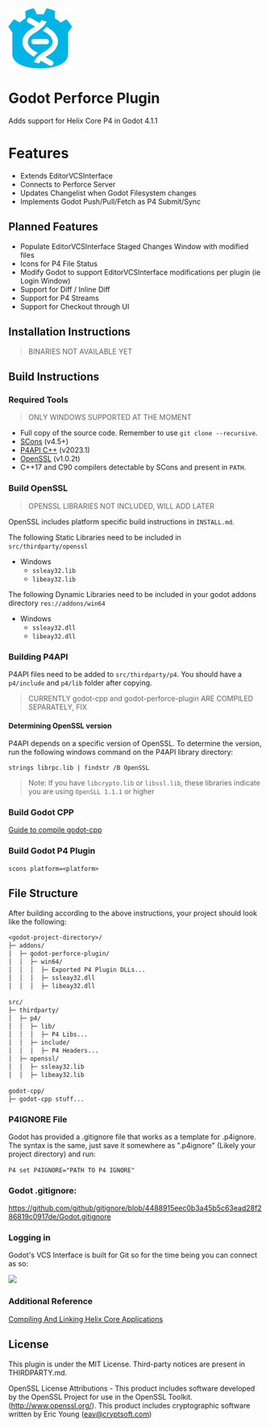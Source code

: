 <img src="/docs/godot-p4.png" width="25%" />

# Godot Perforce Plugin
Adds support for Helix Core P4 in Godot 4.1.1

# Features

- Extends EditorVCSInterface
- Connects to Perforce Server
- Updates Changelist when Godot Filesystem changes
- Implements Godot Push/Pull/Fetch as P4 Submit/Sync

## Planned Features

- Populate EditorVCSInterface Staged Changes Window with modified files
- Icons for P4 File Status
- Modify Godot to support EditorVCSInterface modifications per plugin (ie Login Window)
- Support for Diff / Inline Diff
- Support for P4 Streams
- Support for Checkout through UI

## Installation Instructions

>BINARIES NOT AVAILABLE YET

## Build Instructions

### Required Tools
>ONLY WINDOWS SUPPORTED AT THE MOMENT
- Full copy of the source code. Remember to use `git clone --recursive`.
- [SCons](https://scons.org/pages/download.html) (v4.5+)
- [P4API C++](https://www.perforce.com/downloads/helix-core-c/c-api) (v2023.1)
- [OpenSSL](https://www.openssl.org/source/old/1.0.2/) (v1.0.2t)
- C++17 and C90 compilers detectable by SCons and present in `PATH`.



### Build OpenSSL
>OPENSSL LIBRARIES NOT INCLUDED, WILL ADD LATER

OpenSSL includes platform specific build instructions in `INSTALL.md`.

The following Static Libraries need to be included in `src/thirdparty/openssl`
- Windows
  - `ssleay32.lib`
  - `libeay32.lib`

The following Dynamic Libraries 
need to be included in your godot addons directory `res://addons/win64`
- Windows
  - `ssleay32.dll`
  - `libeay32.dll`
    



### Building P4API

P4API files need to be added to `src/thirdparty/p4`. You should have a `p4/include` and `p4/lib` folder after copying.

>CURRENTLY godot-cpp and godot-perforce-plugin ARE COMPILED SEPARATELY, FIX

#### Determining OpenSSL version

P4API depends on a specific version of OpenSSL. To determine the version, run the following windows command on the P4API library directory:
```
strings librpc.lib | findstr /B OpenSSL
```

>Note: If you have `libcrypto.lib` or `libssl.lib`, these libraries indicate you are using `OpenSLL 1.1.1` or higher




### Build Godot CPP

[Guide to compile godot-cpp](https://docs.godotengine.org/en/stable/tutorials/scripting/gdextension/gdextension_cpp_example.html)

### Build Godot P4 Plugin

```
scons platform=<platform>
```


## File Structure
After building according to the above instructions, your project should look like the following:

```
<godot-project-directory>/
├─ addons/
│  ├─ godot-perforce-plugin/
│  │  ├─ win64/
│  │  │  ├─ Exported P4 Plugin DLLs...
│  │  │  ├─ ssleay32.dll
│  │  │  ├─ libeay32.dll

src/
├─ thirdparty/
│  ├─ p4/
│  │  ├─ lib/
│  │  │  ├─ P4 Libs...
│  │  ├─ include/
│  │  │  ├─ P4 Headers...
│  ├─ openssl/
│  │  ├─ ssleay32.lib
│  │  ├─ libeay32.lib

godot-cpp/
├─ godot-cpp stuff...
```
### P4IGNORE File

Godot has provided a .gitignore file that works as a template for .p4ignore. The syntax is the same, just save it somewhere as ".p4ignore" (Likely your project directory) and run: 

```P4 set P4IGNORE="PATH TO P4 IGNORE"```

### Godot .gitignore:

https://github.com/github/gitignore/blob/4488915eec0b3a45b5c63ead28f286819c0917de/Godot.gitignore

### Logging in
Godot's VCS Interface is built for Git so for the time being you can connect as so:

<img src="/docs/login.png" width="25%" />

### Additional Reference
[Compiling And Linking Helix Core Applications](https://www.perforce.com/manuals/p4api/Content/P4API/client.programming.compiling.html#Compiling_and_linking_Helix_Server_applications)

## License
This plugin is under the MIT License. Third-party notices are present in THIRDPARTY.md.

OpenSSL License Attributions - This product includes software developed by the OpenSSL Project for use in the OpenSSL Toolkit. (http://www.openssl.org/). This product includes cryptographic software written by Eric Young (eay@cryptsoft.com)




 
